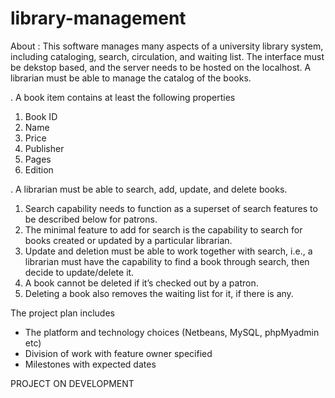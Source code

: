 # library-management
About :
This software manages many aspects of a university library system, including cataloging, search, circulation, and waiting list. The interface must be dekstop based, and the server needs to be hosted on the localhost.
A librarian must be able to manage the catalog of the books.

. A book item contains at least the following properties
   1. Book ID
   2. Name
   3. Price
   4. Publisher
   5. Pages
   6. Edition

. A librarian must be able to search, add, update, and delete books.
   1. Search capability needs to function as a superset of search features to be described below for patrons.  
   2. The minimal feature to add for search is the capability to search for books created or updated by a particular librarian.  
   3. Update and deletion must be able to work together with search, i.e., a librarian must have the capability to find a book through search, then decide to update/delete it.
   4. A book cannot be deleted if it’s checked out by a patron.
   5. Deleting a book also removes the waiting list for it, if there is any.
   
   
   The project plan  includes
* The platform and technology choices (Netbeans, MySQL, phpMyadmin etc)
* Division of work with feature owner specified
* Milestones with expected dates

PROJECT ON DEVELOPMENT
